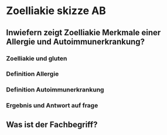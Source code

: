 # Zoelliakie skizze AB

## Inwiefern zeigt Zoelliakie Merkmale einer Allergie und Autoimmunerkrankung?

### Zoelliakie und gluten

### Definition Allergie

### Definition Autoimmunerkrankung

### Ergebnis und Antwort auf frage

## Was ist der Fachbegriff?

